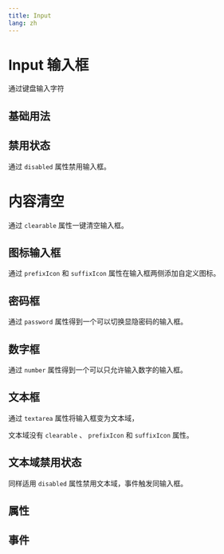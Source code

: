 ```yaml
---
title: Input
lang: zh
---
```


<script setup lang="ts">
  import props from "../../../example/input/description/zh-props.ts";
  import events from "../../../example/input/description/zh-events.ts";
</script>


# Input 输入框

通过键盘输入字符


## 基础用法

<demo src="../../../example/input/base.vue"></demo>


## 禁用状态

通过 ```disabled``` 属性禁用输入框。
<demo src="../../../example/input/disabled.vue"></demo>

# 内容清空

通过 ```clearable``` 属性一键清空输入框。
<demo src="../../../example/input/clear.vue"></demo>

## 图标输入框

通过 ```prefixIcon``` 和 ```suffixIcon``` 属性在输入框两侧添加自定义图标。
<demo src="../../../example/input/icon.vue"></demo>

## 密码框

通过 ```password``` 属性得到一个可以切换显隐密码的输入框。

<demo src="../../../example/input/password.vue"></demo>


## 数字框

通过 ```number``` 属性得到一个可以只允许输入数字的输入框。

<demo src="../../../example/input/number.vue"></demo>

## 文本框

通过 ```textarea``` 属性将输入框变为文本域，

文本域没有 ```clearable``` 、 ```prefixIcon``` 和 ```suffixIcon``` 属性。

<demo src="../../../example/input/textarea.vue"></demo>

## 文本域禁用状态

同样适用 ```disabled``` 属性禁用文本域，事件触发同输入框。

<demo src="../../../example/input/disabled-textarea.vue"></demo>



## 属性
<table-block type="propsZh" :data="props"></table-block>


## 事件
<table-block type="eventsZh" :data="events"></table-block>

